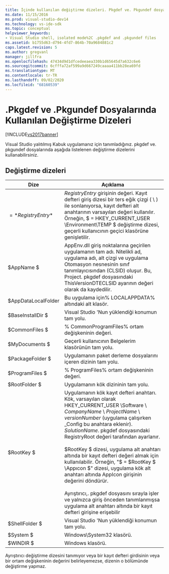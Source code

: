```yaml
---
title: İçinde kullanılan değiştirme dizeleri. Pkgdef ve. Pkgundef dosyaları | Microsoft Docs
ms.date: 11/15/2016
ms.prod: visual-studio-dev14
ms.technology: vs-ide-sdk
ms.topic: conceptual
helpviewer_keywords:
- Visual Studio shell, isolated mode%2C .pkgdef and .pkgundef files
ms.assetid: b1755d63-d794-4fd7-864b-70a9684881c2
caps.latest.revision: 5
ms.author: gregvanl
manager: jillfra
ms.openlocfilehash: 47434d9d1dfcedeeaea330b1d65645d7a632c6e6
ms.sourcegitcommit: 6cfffa72af599a9d667249caaaa411bb28ea69fd
ms.translationtype: MT
ms.contentlocale: tr-TR
ms.lasthandoff: 09/02/2020
ms.locfileid: "68160539"
---
```

# <a name="substitution-strings-used-in-pkgdef-and-pkgundef-files"></a>.Pkgdef ve .Pkgundef Dosyalarında Kullanılan Değiştirme Dizeleri
[!INCLUDE[vs2017banner](../includes/vs2017banner.md)]

Visual Studio yalıtılmış Kabuk uygulamanız için tanımladığınız. pkgdef ve. pkgundef dosyalarında aşağıda listelenen değiştirme dizelerini kullanabilirsiniz.  
  
## <a name="substitution-strings"></a>Değiştirme dizeleri  
  
|Dize|Açıklama|  
|------------|-----------------|  
|$=*RegistryEntry*$|*RegistryEntry* girişinin değeri. Kayıt defteri giriş dizesi bir ters eğik çizgi ( \\ ) ile sonlanıyorsa, kayıt defteri alt anahtarının varsayılan değeri kullanılır. Örneğin, $ = HKEY_CURRENT_USER \Environment\TEMP $ değiştirme dizesi, geçerli kullanıcının geçici klasörüne genişletilir.|  
|$AppName $|AppEnv.dll giriş noktalarına geçirilen uygulamanın tam adı. Nitelikli ad, uygulama adı, alt çizgi ve uygulama Otomasyon nesnesinin sınıf tanımlayıcısından (CLSID) oluşur. Bu, Project. pkgdef dosyasındaki ThisVersionDTECLSID ayarının değeri olarak da kaydedilir.|  
|$AppDataLocalFolder|Bu uygulama için% LOCALAPPDATA% altındaki alt klasör.|  
|$BaseInstallDir $|Visual Studio 'Nun yüklendiği konumun tam yolu.|  
|$CommonFiles $|% CommonProgramFiles% ortam değişkeninin değeri.|  
|$MyDocuments $|Geçerli kullanıcının Belgelerim klasörünün tam yolu.|  
|$PackageFolder $|Uygulamanın paket derleme dosyalarını içeren dizinin tam yolu.|  
|$ProgramFiles $|% ProgramFiles% ortam değişkeninin değeri.|  
|$RootFolder $|Uygulamanın kök dizininin tam yolu.|  
|$RootKey $|Uygulamanın kök kayıt defteri anahtarı. Kök, varsayılan olarak HKEY_CURRENT_USER \Software \\ *CompanyName* \\ *ProjectName* \\ *versionNumber* (uygulama çalışırken _Config bu anahtara eklenir). *SolutionName*. pkgdef dosyasındaki RegistryRoot değeri tarafından ayarlanır.<br /><br /> $RootKey $ dizesi, uygulama alt anahtarı altında bir kayıt defteri değeri almak için kullanılabilir. Örneğin, "$ = $RootKey $ \Appıcon $" dizesi, uygulama kök alt anahtarı altında AppIcon girişinin değerini döndürür.<br /><br /> Ayrıştırıcı,. pkgdef dosyasını sırayla işler ve yalnızca giriş önceden tanımlanmışsa uygulama alt anahtarı altında bir kayıt defteri girişine erişebilir|  
|$ShellFolder $|Visual Studio 'Nun yüklendiği konumun tam yolu.|  
|$System $|Windows\System32 klasörü.|  
|$WINDIR $|Windows klasörü.|  
  
 Ayrıştırıcı değiştirme dizesini tanımıyor veya bir kayıt defteri girdisinin veya bir ortam değişkeninin değerini belirleyemezse, dizenin o bölümünde değiştirme yapmaz.

